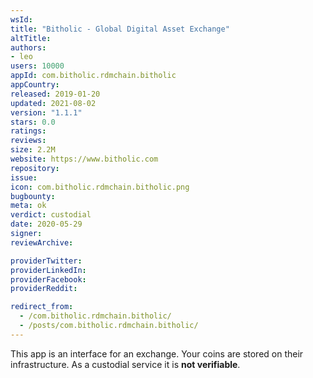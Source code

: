 ```yaml
---
wsId: 
title: "Bitholic - Global Digital Asset Exchange"
altTitle: 
authors:
- leo
users: 10000
appId: com.bitholic.rdmchain.bitholic
appCountry: 
released: 2019-01-20
updated: 2021-08-02
version: "1.1.1"
stars: 0.0
ratings: 
reviews: 
size: 2.2M
website: https://www.bitholic.com
repository: 
issue: 
icon: com.bitholic.rdmchain.bitholic.png
bugbounty: 
meta: ok
verdict: custodial
date: 2020-05-29
signer: 
reviewArchive:

providerTwitter: 
providerLinkedIn: 
providerFacebook: 
providerReddit: 

redirect_from:
  - /com.bitholic.rdmchain.bitholic/
  - /posts/com.bitholic.rdmchain.bitholic/
---
```


This app is an interface for an exchange. Your coins are stored on their
infrastructure. As a custodial service it is **not verifiable**.
